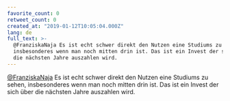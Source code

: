 ```yaml
---
favorite_count: 0
retweet_count: 0
created_at: "2019-01-12T10:05:04.000Z"
lang: de
full_text: >-
  @FranziskaNaja Es ist echt schwer direkt den Nutzen eine Studiums zu sehen,
  insbesonderes wenn man noch mitten drin ist. Das ist ein Invest der sich über
  die nächsten Jahre auszahlen wird.
---
```


[@FranziskaNaja](https://twitter.com/FranziskaNaja) Es ist echt schwer direkt
den Nutzen eine Studiums zu sehen, insbesonderes wenn man noch mitten drin ist.
Das ist ein Invest der sich über die nächsten Jahre auszahlen wird.
